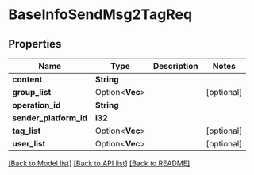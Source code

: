 # BaseInfoSendMsg2TagReq

## Properties

Name | Type | Description | Notes
------------ | ------------- | ------------- | -------------
**content** | **String** |  | 
**group_list** | Option<**Vec<String>**> |  | [optional]
**operation_id** | **String** |  | 
**sender_platform_id** | **i32** |  | 
**tag_list** | Option<**Vec<String>**> |  | [optional]
**user_list** | Option<**Vec<String>**> |  | [optional]

[[Back to Model list]](../README.md#documentation-for-models) [[Back to API list]](../README.md#documentation-for-api-endpoints) [[Back to README]](../README.md)



